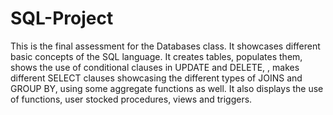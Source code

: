 # SQL-Project

This is the final assessment for the Databases class. It showcases different basic concepts of the SQL language. It creates tables, populates them, shows the use of conditional clauses in UPDATE and DELETE, 
, makes different SELECT clauses showcasing the different types of JOINS and GROUP BY, using some aggregate functions as well. It also displays the use of functions, user stocked procedures, views and triggers.

